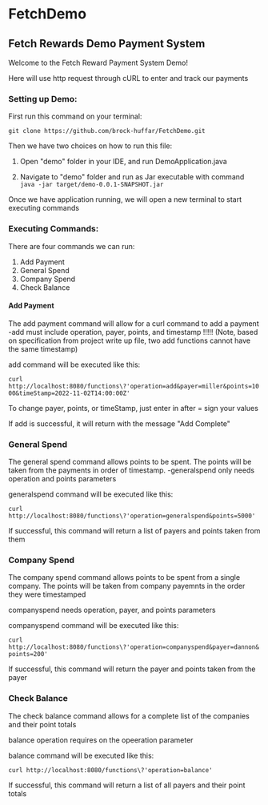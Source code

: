 # FetchDemo
## Fetch Rewards Demo Payment System

Welcome to the Fetch Reward Payment System Demo!

Here will use http request through cURL to enter and track our payments

### Setting up Demo:
   First run this command on your terminal: 
   
   `git clone https://github.com/brock-huffar/FetchDemo.git`
   
Then we have two choices on how to run this file:
  1. Open "demo" folder in your IDE, and run DemoApplication.java
     
  2. Navigate to "demo" folder and run as Jar executable with command
      `java -jar target/demo-0.0.1-SNAPSHOT.jar`
      
Once we have application running, we will open a new terminal to start executing commands


### Executing Commands:

There are four commands we can run:

1. Add Payment
2. General Spend
3. Company Spend
4. Check Balance

#### Add Payment

The add payment command will allow for a curl command to add a payment
  -add must include operation, payer, points, and timestamp
  !!!!!
  (Note, based on specification from project write up file, two add functions cannot have the same timestamp)
  
  add command will be executed like this: 
  
  `curl http://localhost:8080/functions\?'operation=add&payer=miller&points=1000&timeStamp=2022-11-02T14:00:00Z'`
  
To change payer, points, or timeStamp, just enter in after = sign your values

If add is successful, it will return with the message "Add Complete" 


### General Spend

The general spend command allows points to be spent.  The points will be taken from the payments in order of timestamp. 
  -generalspend only needs operation and points parameters
  
  generalspend command will be executed like this:
  
  `curl http://localhost:8080/functions\?'operation=generalspend&points=5000'`   
  
If successful, this command will return a list of payers and points taken from them


### Company Spend

The company spend command allows points to be spent from a single company.  The points will be taken from company payemnts in the order they were timestamped
    
   companyspend needs operation, payer, and points parameters
    
   companyspend command will be executed like this:
    
   `curl http://localhost:8080/functions\?'operation=companyspend&payer=dannon&points=200'`
    
If successful, this command will return the payer and points taken from the payer


### Check Balance

The check balance command allows for a complete list of the companies and their point totals

   balance operation requires on the opeeration parameter
   
   balance command will be executed like this:
   
   `curl http://localhost:8080/functions\?'operation=balance'`
 
If successful, this command will return a list of all payers and their point totals
  
